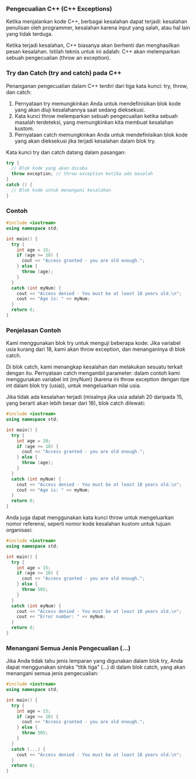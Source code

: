 ### Pengecualian C++ (C++ Exceptions)

Ketika menjalankan kode C++, berbagai kesalahan dapat terjadi: kesalahan penulisan oleh programmer, kesalahan karena input yang salah, atau hal lain yang tidak terduga.

Ketika terjadi kesalahan, C++ biasanya akan berhenti dan menghasilkan pesan kesalahan. Istilah teknis untuk ini adalah: C++ akan melemparkan sebuah pengecualian (throw an exception).

### Try dan Catch (try and catch) pada C++

Penanganan pengecualian dalam C++ terdiri dari tiga kata kunci: try, throw, dan catch:

1. Pernyataan try memungkinkan Anda untuk mendefinisikan blok kode yang akan diuji kesalahannya saat sedang dieksekusi.
2. Kata kunci throw melemparkan sebuah pengecualian ketika sebuah masalah terdeteksi, yang memungkinkan kita membuat kesalahan kustom.
3. Pernyataan catch memungkinkan Anda untuk mendefinisikan blok kode yang akan dieksekusi jika terjadi kesalahan dalam blok try.

Kata kunci try dan catch datang dalam pasangan:

```cpp
try {
  // Blok kode yang akan dicoba
  throw exception; // throw exception ketika ada masalah
}
catch () {
  // Blok kode untuk menangani kesalahan
}
```

### Contoh
```cpp
#include <iostream>
using namespace std;

int main() {
  try {
    int age = 15;
    if (age >= 18) {
      cout << "Access granted - you are old enough.";
    } else {
      throw (age);
    }
  }
  catch (int myNum) {
    cout << "Access denied - You must be at least 18 years old.\n";
    cout << "Age is: " << myNum;  
  }
  return 0;
}
```

### Penjelasan Contoh
Kami menggunakan blok try untuk menguji beberapa kode: Jika variabel usia kurang dari 18, kami akan throw exception, dan menanganinya di blok catch.

Di blok catch, kami menangkap kesalahan dan melakukan sesuatu terkait dengan itu. Pernyataan catch mengambil parameter: dalam contoh kami menggunakan variabel int (myNum) (karena ini throw exception dengan tipe int dalam blok try (usia)), untuk mengeluarkan nilai usia.

Jika tidak ada kesalahan terjadi (misalnya jika usia adalah 20 daripada 15, yang berarti akan lebih besar dari 18), blok catch dilewati:

```cpp
#include <iostream>
using namespace std;

int main() {
  try {
    int age = 20;
    if (age >= 18) {
      cout << "Access granted - you are old enough.";
    } else {
      throw (age);
    }
  }
  catch (int myNum) {
    cout << "Access denied - You must be at least 18 years old.\n";
    cout << "Age is: " << myNum;  
  }
  return 0;
}
```

Anda juga dapat menggunakan kata kunci throw untuk mengeluarkan nomor referensi, seperti nomor kode kesalahan kustom untuk tujuan organisasi:

```cpp
#include <iostream>
using namespace std;

int main() {
  try {
    int age = 15;
    if (age >= 18) {
      cout << "Access granted - you are old enough.";
    } else {
      throw 505;
    }
  }
  catch (int myNum) {
    cout << "Access denied - You must be at least 18 years old.\n";
    cout << "Error number: " << myNum;  
  }
  return 0;
}
```

### Menangani Semua Jenis Pengecualian (...)
Jika Anda tidak tahu jenis lemparan yang digunakan dalam blok try, Anda dapat menggunakan sintaks "titik tiga" (...) di dalam blok catch, yang akan menangani semua jenis pengecualian:

```cpp
#include <iostream>
using namespace std;

int main() {
  try {
    int age = 15;
    if (age >= 18) {
      cout << "Access granted - you are old enough.";
    } else {
      throw 505;
    }
  }
  catch (...) {
    cout << "Access denied - You must be at least 18 years old.\n";
  }
  return 0;
}
```

